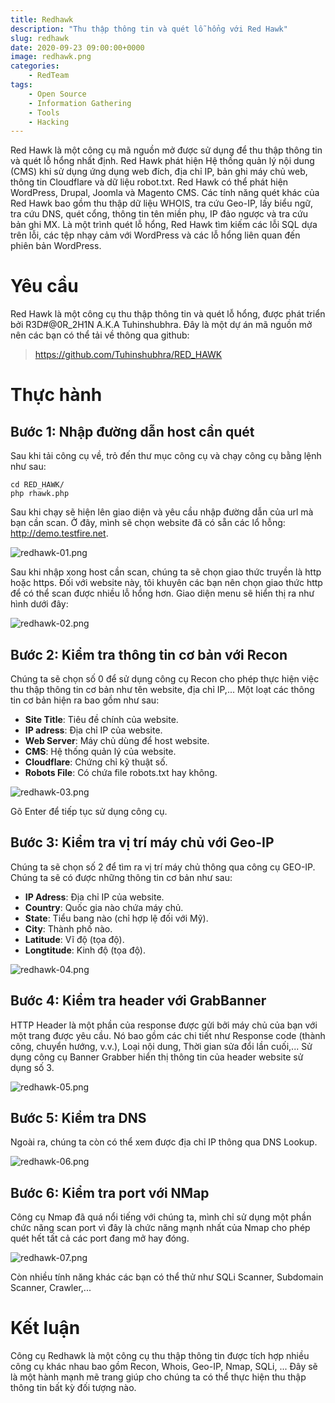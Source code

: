 ```yaml
---
title: Redhawk
description: "Thu thập thông tin và quét lỗ hổng với Red Hawk"
slug: redhawk
date: 2020-09-23 09:00:00+0000
image: redhawk.png
categories:
    - RedTeam
tags:
    - Open Source
    - Information Gathering
    - Tools
    - Hacking
---
```


<p>Red Hawk là một công cụ mã nguồn mở được sử dụng để thu thập thông tin và quét lỗ hổng nhất định. Red Hawk phát hiện Hệ thống quản lý nội dung (CMS) khi sử dụng ứng dụng web đích, địa chỉ IP, bản ghi máy chủ web, thông tin Cloudflare và dữ liệu robot.txt. Red Hawk có thể phát hiện WordPress, Drupal, Joomla và Magento CMS. Các tính năng quét khác của Red Hawk bao gồm thu thập dữ liệu WHOIS, tra cứu Geo-IP, lấy biểu ngữ, tra cứu DNS, quét cổng, thông tin tên miền phụ, IP đảo ngược và tra cứu bản ghi MX. Là một trình quét lỗ hổng, Red Hawk tìm kiếm các lỗi SQL dựa trên lỗi, các tệp nhạy cảm với WordPress và các lỗ hổng liên quan đến phiên bản WordPress.</p>
<h1 id="yeu-cau">Yêu cầu</h1>
<p>Red Hawk là một công cụ thu thập thông tin và quét lỗ hổng, được phát triển bởi R3D#@0R_2H1N A.K.A Tuhinshubhra. Đây là một dự án mã nguồn mở nên các bạn có thể tải về thông qua github:</p>
<blockquote>
<p><a href="https://github.com/Tuhinshubhra/RED_HAWK">https://github.com/Tuhinshubhra/RED_HAWK</a></p>
</blockquote>
<h1 id="thuc-hanh">Thực hành</h1>
<h2 id="buoc-1-nhap-duong-dan-host-can-quet">Bước 1: Nhập đường dẫn host cần quét</h2>
<p>Sau khi tải công cụ về, trỏ đến thư mục công cụ và chạy công cụ bằng lệnh như sau:</p>
<pre><code class="lang-bash"><span class="hljs-built_in">cd</span> RED_HAWK/
php rhawk.php
</code></pre>
<p>Sau khi chạy sẽ hiện lên giao diện và yêu cầu nhập đường dẫn của url mà bạn cần scan. Ở đây, mình sẽ chọn website đã có sẵn các lổ hỗng: <a href="http://demo.testfire.net">http://demo.testfire.net</a>.</p>
<p><img class="article-img" src="https://raw.githubusercontent.com/minhgiau998/image/develop/2020/09/23/redhawk-01.png#full" alt="redhawk-01.png"></p>
<p>Sau khi nhập xong host cần scan, chúng ta sẽ chọn giao thức truyền là http hoặc https. Đối với website này, tôi khuyên các bạn nên chọn giao thức http để có thể scan được nhiều lỗ hổng hơn. Giao diện menu sẽ hiển thị ra như hình dưới đây:</p>
<p><img class="article-img" src="https://raw.githubusercontent.com/minhgiau998/image/develop/2020/09/23/redhawk-02.png#full" alt="redhawk-02.png"></p>
<h2 id="buoc-2-kiem-tra-thong-tin-co-ban-voi-recon">Bước 2: Kiểm tra thông tin cơ bản với Recon</h2>
<p>Chúng ta sẽ chọn số 0 để sử dụng công cụ Recon cho phép thực hiện việc thu thập thông tin cơ bản như tên website, địa chỉ IP,... Một loạt các thông tin cơ bản hiện ra bao gồm như sau:</p>
<ul>
<li><strong>Site Title</strong>: Tiêu đề chính của website.</li>
<li><strong>IP adress</strong>: Địa chỉ IP của website.</li>
<li><strong>Web Server</strong>: Máy chủ dùng để host website.</li>
<li><strong>CMS</strong>: Hệ thống quản lý của website.</li>
<li><strong>Cloudflare</strong>: Chứng chỉ kỹ thuật số.</li>
<li><strong>Robots File</strong>: Có chứa file robots.txt hay không.</li>
</ul>
<p><img class="article-img" src="https://raw.githubusercontent.com/minhgiau998/image/develop/2020/09/23/redhawk-03.png#full" alt="redhawk-03.png"></p>
<p>Gõ Enter để tiếp tục sử dụng công cụ.</p>
<h2 id="buoc-3-kiem-tra-vi-tri-may-chu-voi-geo-ip">Bước 3: Kiểm tra vị trí máy chủ với Geo-IP</h2>
<p>Chúng ta sẽ chọn số 2 để tìm ra vị trí máy chủ thông qua công cụ GEO-IP. Chúng ta sẽ có được những thông tin cơ bản như sau:</p>
<ul>
<li><strong>IP Adress</strong>: Địa chỉ IP của website.</li>
<li><strong>Country</strong>: Quốc gia nào chứa máy chủ.</li>
<li><strong>State</strong>: Tiểu bang nào (chỉ hợp lệ đối với Mỹ).</li>
<li><strong>City</strong>: Thành phố nào.</li>
<li><strong>Latitude</strong>: Vĩ độ (tọa độ).</li>
<li><strong>Longtitude</strong>: Kinh độ (tọa độ).</li>
</ul>
<p><img class="article-img" src="https://raw.githubusercontent.com/minhgiau998/image/develop/2020/09/23/redhawk-04.png#full" alt="redhawk-04.png"></p>
<h2 id="buoc-4-kiem-tra-header-voi-grabbanner">Bước 4: Kiểm tra header với GrabBanner</h2>
<p>HTTP Header là một phần của response được gửi bởi máy chủ của bạn với một trang được yêu cầu. Nó bao gồm các chi tiết như Response code (thành công, chuyển hướng, v.v.), Loại nội dung, Thời gian sửa đổi lần cuối,... Sử dụng công cụ Banner Grabber hiển thị thông tin của header website sử dụng số 3.</p>
<p><img class="article-img" src="https://raw.githubusercontent.com/minhgiau998/image/develop/2020/09/23/redhawk-05.png#full" alt="redhawk-05.png"></p>
<h2 id="buoc-5-kiem-tra-dns">Bước 5: Kiểm tra DNS</h2>
<p>Ngoài ra, chúng ta còn có thể xem được địa chỉ IP thông qua DNS Lookup.</p>
<p><img class="article-img" src="https://raw.githubusercontent.com/minhgiau998/image/develop/2020/09/23/redhawk-06.png#full" alt="redhawk-06.png"></p>
<h2 id="buoc-6-kiem-tra-port-voi-nmap">Bước 6: Kiểm tra port với NMap</h2>
<p>Công cụ Nmap đã quá nổi tiếng với chúng ta, mình chỉ sử dụng một phần chức năng scan port vì đây là chức năng mạnh nhất của Nmap cho phép quét hết tất cả các port đang mở hay đóng.</p>
<p><img class="article-img" src="https://raw.githubusercontent.com/minhgiau998/image/develop/2020/09/23/redhawk-07.png#full" alt="redhawk-07.png"></p>
<p>Còn nhiều tính năng khác các bạn có thể thử như SQLi Scanner, Subdomain Scanner, Crawler,...</p>
<h1 id="ket-luan">Kết luận</h1>
<p>Công cụ Redhawk là một công cụ thu thập thông tin được tích hợp nhiều công cụ khác nhau bao gồm Recon, Whois, Geo-IP, Nmap, SQLi, ... Đây sẽ là một hành mạnh mẽ trang giúp cho chúng ta có thể thực hiện thu thập thông tin bất kỳ đối tượng nào.</p>
